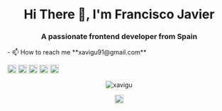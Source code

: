 <h1 align="center">Hi There 👋, I'm Francisco Javier </h1>
<h3 align="center">A passionate frontend developer from Spain</h3>
- 📫 How to reach me **xavigu91@gmail.com**

<p align="left"><img src="https://konpa.github.io/devicon/devicon.git/icons/react/react-original-wordmark.svg" alt="react" width="20" height="20"/> <img src="https://konpa.github.io/devicon/devicon.git/icons/angularjs/angularjs-original.svg" alt="angularjs" width="20" height="20"/> <img src="https://konpa.github.io/devicon/devicon.git/icons/javascript/javascript-original.svg" alt="javascript" width="20" height="20"/> <img src="https://konpa.github.io/devicon/devicon.git/icons/typescript/typescript-original.svg" alt="typescript" width="20" height="20"/> <img src="https://konpa.github.io/devicon/devicon.git/icons/nodejs/nodejs-original-wordmark.svg" alt="nodejs" width="20" height="20"/></p><p align="center"> <img src="https://github-readme-stats.vercel.app/api?username=xavigu&show_icons=true" alt="xavigu" /> </p>

<p align="center">
<a href="https://linkedin.com/in/francisco-javier-guzmán-rosino-839464101" target="blank"><img align="center" src="https://cdn.jsdelivr.net/npm/simple-icons@3.0.1/icons/linkedin.svg" alt="francisco-javier-guzmán-rosino-839464101" height="20" width="20" /></a>
</p>
